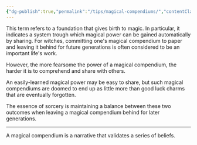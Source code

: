 ```yaml
---
{"dg-publish":true,"permalink":"/tips/magical-compendiums/","contentClasses":"center-headings red-truth red-links blue-truth","created":"2025-02-27T17:44:12.026+01:00","updated":"2025-03-18T19:12:09.889+01:00"}
---
```



This term refers to a foundation that gives birth to magic.
In particular, it indicates a system trough which magical power can be gained automatically by sharing.
For witches, committing one's magical compendium to paper and leaving it behind for future generations is often considered to be an important life's work.

However, the more fearsome the power of a magical compendium, the harder it is to comprehend and share with others.

An easily-learned magical power may be easy to share, but such magical compendiums are doomed to end up as little more than good luck charms that are eventually forgotten.

The essence of sorcery is maintaining a balance between these two outcomes when leaving a magical compendium behind for later generations.

---

A magical compendium is a narrative that validates a series of beliefs.